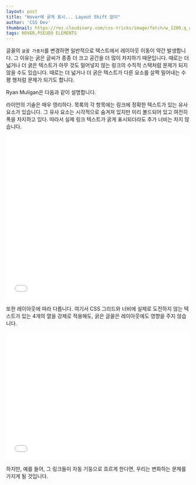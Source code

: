 ```yaml
---
layout: post
title: "Hover에 굵게 표시... Layout Shift 없이"
author: 'CSS Dev'
thumbnail: https://res.cloudinary.com/css-tricks/image/fetch/w_1200,q_auto,f_auto/https://css-tricks.com/wp-content/uploads/2020/07/bold-no-shifty-shift.gif
tags: HOVER,PSEUDO ELEMENTS
---
```



글꼴의 `글꼴 가중치`를 변경하면 일반적으로 텍스트에서 레이아웃 이동이 약간 발생합니다. 그 이유는 굵은 글씨가 종종 더 크고 공간을 더 많이 차지하기 때문입니다. 때로는 더 넓거나 더 굵은 텍스트가 아무 것도 밀어넣지 않는 링크의 수직적 스택처럼 문제가 되지 않을 수도 있습니다. 때로는 더 넓거나 더 굵은 텍스트가 다른 요소를 살짝 밀어내는 수평 행처럼 문제가 되기도 합니다.

Ryan Muligan은 다음과 같이 설명합니다.

라이언의 기술은 매우 영리하다. 목록의 각 항목에는 링크에 정확한 텍스트가 있는 유사 요소가 있습니다. 그 유사 요소는 시각적으로 숨겨져 있지만 미리 볼드되어 있고 여전히 폭을 차지하고 있다. 따라서 실제 링크 텍스트가 굵게 표시되더라도 추가 너비는 차지 않습니다.

<div class="wp-block-cp-codepen-gutenberg-embed-block cp_embed_wrapper resizable" style="height: 450px;"><iframe id="cp_embed_WNrYPLo" src="//codepen.io/anon/embed/WNrYPLo?height=450&amp;theme-id=1&amp;slug-hash=WNrYPLo&amp;default-tab=result" height="450" scrolling="no" frameborder="0" allowfullscreen="" allowpaymentrequest="" name="CodePen Embed WNrYPLo" title="CodePen Embed WNrYPLo" class="cp_embed_iframe" style="width: 100%; overflow: hidden; height: 100%;">CodePen Embed Fallback</iframe><div class="win-size-grip" style="touch-action: none;"></div></div>

또한 레이아웃에 따라 다릅니다. 여기서 CSS 그리드와 너비에 실제로 도전하지 않는 텍스트가 있는 4개의 열을 강제로 적용해도, 굵은 글꼴은 레이아웃에도 영향을 주지 않습니다.

<div class="wp-block-cp-codepen-gutenberg-embed-block cp_embed_wrapper resizable" style="height: 350px;"><iframe id="cp_embed_ExPGoaY" src="//codepen.io/anon/embed/ExPGoaY?height=350&amp;theme-id=1&amp;slug-hash=ExPGoaY&amp;default-tab=css,result" height="350" scrolling="no" frameborder="0" allowfullscreen="" allowpaymentrequest="" name="CodePen Embed ExPGoaY" title="CodePen Embed ExPGoaY" class="cp_embed_iframe" style="width: 100%; overflow: hidden; height: 100%;">CodePen Embed Fallback</iframe><div class="win-size-grip" style="touch-action: none;"></div></div>

하지만, 예를 들어, 그 링크들이 자동 기둥으로 흐르게 한다면, 우리는 변화하는 문제를 가지게 될 것입니다.